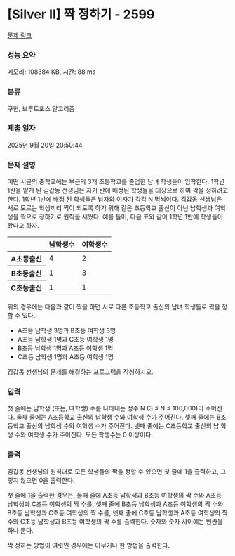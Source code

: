 # [Silver II] 짝 정하기 - 2599 

[문제 링크](https://www.acmicpc.net/problem/2599) 

### 성능 요약

메모리: 108384 KB, 시간: 88 ms

### 분류

구현, 브루트포스 알고리즘

### 제출 일자

2025년 9월 20일 20:50:44

### 문제 설명

<p>어떤 시골의 중학교에는 부근의 3개 초등학교를 졸업한 남녀 학생들이 입학한다. 1학년 1반을 맡게 된 김갑동 선생님은 자기 반에 배정된 학생들을 대상으로 하여 짝을 정하려고 한다. 1학년 1반에 배정 된 학생들은 남자와 여자가 각각 N 명씩이다. 김갑동 선생님은 서로 모르는 학생끼리 짝이 되도록 하기 위해 같은 초등학교 출신이 아닌 남학생과 여학생을 짝으로 정하기로 원칙을 세웠다. 예를 들어, 다음 표와 같이 1학년 1반에 학생들이 왔다고 하자.</p>

<table class="table table-bordered table-center-30 td-center th-center">
	<thead>
		<tr>
			<th> </th>
			<th>남학생수</th>
			<th>여학생수</th>
		</tr>
	</thead>
	<tbody>
		<tr>
			<th>A초등출신</th>
			<td>4</td>
			<td>2</td>
		</tr>
		<tr>
			<th>B초등출신</th>
			<td>1</td>
			<td>3</td>
		</tr>
		<tr>
			<th>C초등출신</th>
			<td>1</td>
			<td>1</td>
		</tr>
	</tbody>
</table>

<p>위의 경우에는 다음과 같이 짝을 하면 서로 다른 초등학교 출신의 남녀 학생들로 짝을 정할 수 있다.</p>

<ul>
	<li>A초등 남학생 3명과 B초등 여학생 3명</li>
	<li>A초등 남학생 1명과 C초등 여학생 1명</li>
	<li>B초등 남학생 1명과 A초등 여학생 1명</li>
	<li>C초등 남학생 1명과 A초등 여학생 1명</li>
</ul>

<p>김갑동 선생님의 문제를 해결하는 프로그램을 작성하시오.</p>

### 입력 

 <p>첫 줄에는 남학생 (또는, 여학생) 수를 나타내는 정수 N (3 ≤ N ≤ 100,000)이 주어진다. 둘째 줄에는 A초등학교 출신의 남학생 수와 여학생 수가 주어진다. 셋째 줄에는 B초등학교 출신의 남학생 수와 여학생 수가 주어진다. 넷째 줄에는 C초등학교 출신의 남 학생 수와 여학생 수가 주어진다. 모든 학생수는 0 이상이다.</p>

### 출력 

 <p>김갑동 선생님의 원칙대로 모든 학생들의 짝을 정할 수 있으면 첫 줄에 1을 출력하고, 그렇지 않으면 0을 출력한다.</p>

<p>첫 줄에 1을 출력한 경우는, 둘째 줄에 A초등 남학생과 B초등 여학생의 짝 수와 A초등 남학생과 C초등 여학생의 짝 수를, 셋째 줄에 B초등 남학생과 A초등 여학생의 짝 수와 B초등 남학생과 C초등 여학생의 짝 수를, 넷째 줄에 C초등 남학생과 A초등 여학생의 짝 수와 C초등 남학생과 B초등 여학생의 짝 수를 출력한다. 숫자와 숫자 사이에는 빈칸을 하나 둔다.</p>

<p>짝 정하는 방법이 여럿인 경우에는 아무거나 한 방법을 출력한다.</p>

